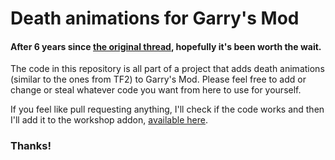 # Death animations for Garry's Mod

#### After 6 years since [the original thread](https://facepunch.com/showthread.php?t=943751), hopefully it's been worth the wait.

The code in this repository is all part of a project that adds death animations (similar to the ones from TF2) to Garry's Mod. Please feel free to add or change or steal whatever code you want from here to use for yourself.

If you feel like pull requesting anything, I'll check if the code works and then I'll add it to the workshop addon, [available here](http://steamcommunity.com/sharedfiles/filedetails/?id=701595427).

### Thanks!
